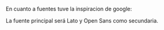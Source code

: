 En cuanto a fuentes tuve la inspiracion de google:

La fuente principal será Lato y Open Sans como secundaria.